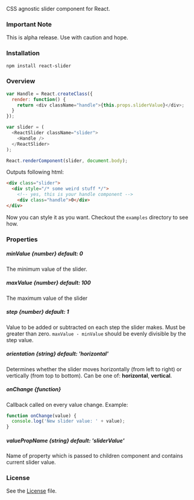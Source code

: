 CSS agnostic slider component for React.

### Important Note

This is alpha release. Use with caution and hope.

### Installation

```sh
npm install react-slider
```

### Overview

```javascript
var Handle = React.createClass({
  render: function() {
    return <div className="handle">{this.props.sliderValue}</div>;
  }
});

var slider = (
  <ReactSlider className="slider">
    <Handle />
  </ReactSlider>
);

React.renderComponent(slider, document.body);
```

Outputs following html:

```html
<div class="slider">
  <div style="/* some weird stuff */">
    <!-- yes, this is your handle component -->
    <div class="handle">0</div>
</div>
```

Now you can style it as you want. Checkout the ```examples``` directory to see how.

### Properties

##### minValue {number} default: 0

The minimum value of the slider.

##### maxValue {number} default: 100

The maximum value of the slider

##### step {number} default: 1

Value to be added or subtracted on each step the slider makes. Must be greater than zero. ```maxValue - minValue``` should be evenly divisible by the step value.

##### orientation {string} default: 'horizontal'

Determines whether the slider moves horizontally (from left to right) or vertically (from top to bottom). Can be one of: **horizontal**, **vertical**.

##### onChange {function}

Callback called on every value change. Example:

```javascript
function onChange(value) { 
  console.log('New slider value: ' + value); 
}
```

##### valuePropName {string} default: 'sliderValue'

Name of property which is passed to children component and contains current slider value.

### License ###

See the [License](LICENSE) file.
